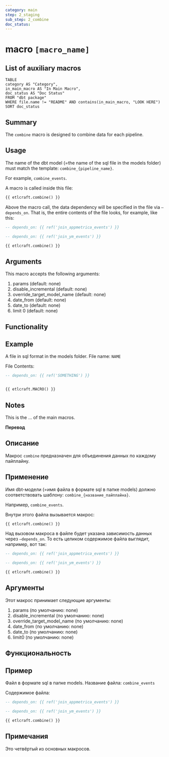 ```yaml
---
category: main
step: 2_staging
sub_step: 2_combine
doc_status:
---
```

# macro `[macro_name]`

## List of auxiliary macros

```dataview
TABLE 
category AS "Category", 
in_main_macro AS "In Main Macro",
doc_status AS "Doc Status"
FROM "dbt package"
WHERE file.name != "README" AND contains(in_main_macro, "LOOK HERE")
SORT doc_status
```


## Summary

The `combine` macro is designed to combine data for each pipeline.
## Usage

The name of the dbt model (=the name of the sql file in the models folder) must match the template:
`combine_{pipeline_name}`.

For example, `combine_events`.

A macro is called inside this file:

```sql
{{ etlcraft.combine() }}
```
Above the macro call, the data dependency will be specified in the file via `—depends_on`. That is, the entire contents of the file looks, for example, like this:
```sql
-- depends_on: {{ ref('join_appmetrica_events') }}

-- depends_on: {{ ref('join_ym_events') }}

{{ etlcraft.combine() }}
```
## Arguments

This macro accepts the following arguments:
1. params (default: none)
2. disable_incremental (default: none)
3. override_target_model_name (default: none)
4. date_from (default: none)
5. date_to (default: none)
6. limit 0 (default: none)
## Functionality

## Example

A file in sql format in the models folder. File name: 
`NAME`

File Contents:
```sql
-- depends_on: {{ ref('SOMETHING') }}


{{ etlcraft.MACRO() }}
```
## Notes

This is the … of the main macros.

**Перевод**

## Описание

Макрос `combine` предназначен для объединения данных по каждому пайплайну.
## Применение

Имя dbt-модели (=имя файла в формате sql в папке models) должно соответствовать шаблону:
`combine_{название_пайплайна}`.

Например, `combine_events`.

Внутри этого файла вызывается макрос:

```sql
{{ etlcraft.combine() }}
```
Над вызовом макроса в файле будет указана зависимость данных через `—depends_on`. То есть целиком содержимое файла выглядит, например, вот так:
```sql
-- depends_on: {{ ref('join_appmetrica_events') }}

-- depends_on: {{ ref('join_ym_events') }}

{{ etlcraft.combine() }}
```
## Аргументы

Этот макрос принимает следующие аргументы:

1. params (по умолчанию: none)
2.  disable_incremental (по умолчанию: none)
3. override_target_model_name (по умолчанию: none)
4. date_from (по умолчанию: none)
5. date_to (по умолчанию: none)
6. limit0 (по умолчанию: none)
## Функциональность

## Пример

Файл в формате sql в папке models. Название файла: 
`combine_events`

Содержимое файла:
```sql
-- depends_on: {{ ref('join_appmetrica_events') }}

-- depends_on: {{ ref('join_ym_events') }}

{{ etlcraft.combine() }}
```

## Примечания

Это четвёртый из основных макросов.